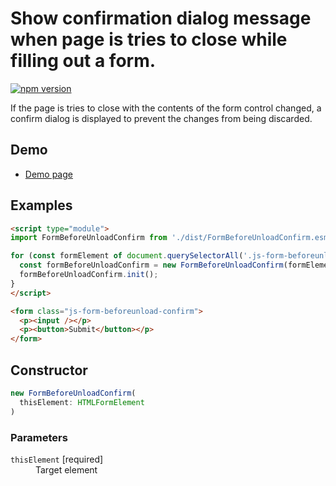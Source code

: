 # Show confirmation dialog message when page is tries to close while filling out a form.

[![npm version](https://badge.fury.io/js/%40saekitominaga%2Fhtmlformelement-before-unload-confirm.svg)](https://badge.fury.io/js/%40saekitominaga%2Fhtmlformelement-before-unload-confirm)

If the page is tries to close with the contents of the form control changed, a confirm dialog is displayed to prevent the changes from being discarded.

## Demo

- [Demo page](https://saekitominaga.github.io/htmlformelement-before-unload-confirm/demo.html)

## Examples

```HTML
<script type="module">
import FormBeforeUnloadConfirm from './dist/FormBeforeUnloadConfirm.esm.js';

for (const formElement of document.querySelectorAll('.js-form-beforeunload-confirm')) {
  const formBeforeUnloadConfirm = new FormBeforeUnloadConfirm(formElement);
  formBeforeUnloadConfirm.init();
}
</script>

<form class="js-form-beforeunload-confirm">
  <p><input /></p>
  <p><button>Submit</button></p>
</form>
```

## Constructor

```TypeScript
new FormBeforeUnloadConfirm(
  thisElement: HTMLFormElement
)
```

### Parameters

<dl>
<dt><code>thisElement</code> [required]</dt>
<dd>Target element</dd>
</dl>

